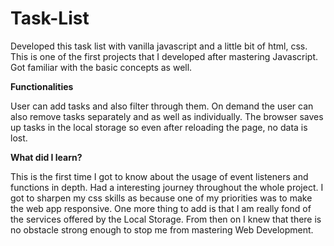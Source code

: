 # Task-List

Developed this task list with vanilla javascript and a little bit of html, css. 
This is one of the first projects that I developed after mastering Javascript. Got familiar
with the basic concepts as well. 

**Functionalities**

User can add tasks and also filter through them. On demand the user can also remove tasks separately and as well as individually.
The browser saves up tasks in the local storage so even after reloading the page, no data is lost.

**What did I learn?**

This is the first time I got to know about the usage of event listeners and functions in depth. Had a interesting journey throughout the whole project.
I got to sharpen my css skills as because one of my priorities was to make the web app responsive. One more thing to add is that I am really fond of the services offered by the 
Local Storage.
From then on I knew that there is no obstacle strong enough to stop me from mastering Web Development.
